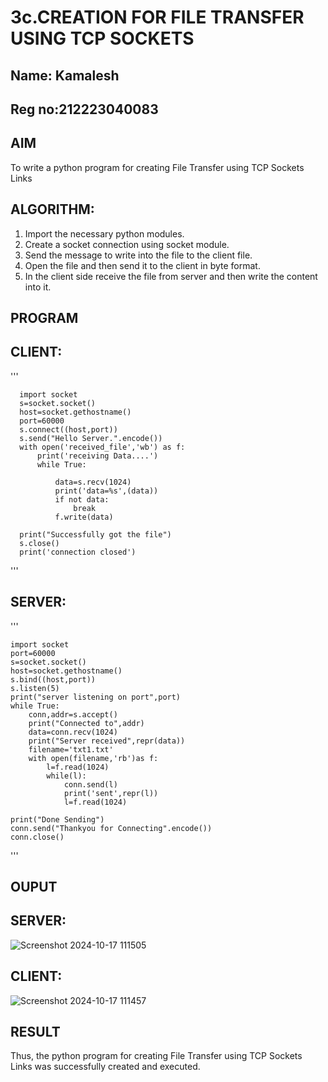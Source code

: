 # 3c.CREATION FOR FILE TRANSFER USING TCP SOCKETS
## Name: Kamalesh
## Reg no:212223040083
## AIM
To write a python program for creating File Transfer using TCP Sockets Links
## ALGORITHM:
1. Import the necessary python modules.
2. Create a socket connection using socket module.
3. Send the message to write into the file to the client file.
4. Open the file and then send it to the client in byte format.
5. In the client side receive the file from server and then write the content into it.
## PROGRAM
## CLIENT:
'''

      import socket
      s=socket.socket()
      host=socket.gethostname()
      port=60000
      s.connect((host,port))
      s.send("Hello Server.".encode())
      with open('received_file','wb') as f:
          print('receiving Data....')
          while True:
              
              data=s.recv(1024)
              print('data=%s',(data))
              if not data:
                  break
              f.write(data)
      
      print("Successfully got the file")
      s.close()
      print('connection closed')

'''
## SERVER:
'''

    import socket
    port=60000
    s=socket.socket()
    host=socket.gethostname()
    s.bind((host,port))
    s.listen(5)
    print("server listening on port",port)
    while True:
        conn,addr=s.accept()
        print("Connected to",addr)
        data=conn.recv(1024)
        print("Server received",repr(data))
        filename='txt1.txt'
        with open(filename,'rb')as f:
            l=f.read(1024)
            while(l):
                conn.send(l)
                print('sent',repr(l))
                l=f.read(1024)
    
    print("Done Sending")
    conn.send("Thankyou for Connecting".encode())
    conn.close()

'''
## OUPUT
## SERVER:
![Screenshot 2024-10-17 111505](https://github.com/user-attachments/assets/930858c3-0b82-4f8a-b50e-1c44cf7928d9)

## CLIENT:
![Screenshot 2024-10-17 111457](https://github.com/user-attachments/assets/94c2faa2-b721-4ee8-9c91-bef8e02a12d3)

## RESULT
Thus, the python program for creating File Transfer using TCP Sockets Links was 
successfully created and executed.
